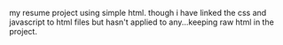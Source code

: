 my resume project using simple html. though i have linked the css and javascript to html files but hasn't applied to any...keeping raw html in the project.
